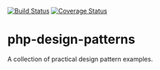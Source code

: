 [![Build Status](https://travis-ci.org/casperwitting/php-design-patterns.svg?branch=master)](https://travis-ci.org/casperwitting/php-design-patterns) [![Coverage Status](https://coveralls.io/repos/github/casperwitting/php-design-patterns/badge.svg?branch=master)](https://coveralls.io/github/casperwitting/php-design-patterns?branch=master)

# php-design-patterns
A collection of practical design pattern examples. 

